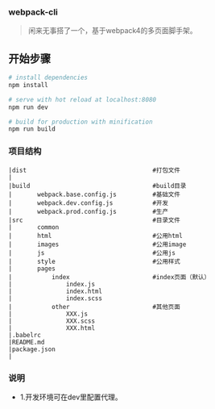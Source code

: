 ### webpack-cli
> 闲来无事搭了一个，基于webpack4的多页面脚手架。

## 开始步骤

``` bash
# install dependencies
npm install

# serve with hot reload at localhost:8080
npm run dev

# build for production with minification
npm run build
```

### 项目结构

```
|dist									#打包文件
|
|build									#build目录
|		webpack.base.config.js			#基础文件
|		webpack.dev.config.js			#开发
|		webpack.prod.config.js			#生产
|src									#目录文件
|		common							
|		html							#公用html
|		images							#公用image
|		js								#公用js
|		style							#公用样式
|		pages
|			index						#index页面（默认）
|				index.js
|				index.html
|				index.scss
|			other						#其他页面
|				XXX.js
|				XXX.scss
|				XXX.html
|.babelrc
|README.md
|package.json
|
```

### 说明
- 1.开发环境可在dev里配置代理。
